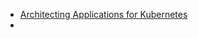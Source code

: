 

* [Architecting Applications for Kubernetes](https://www.digitalocean.com/community/tutorials/architecting-applications-for-kubernetes#containerizing-application-components)
* []()
